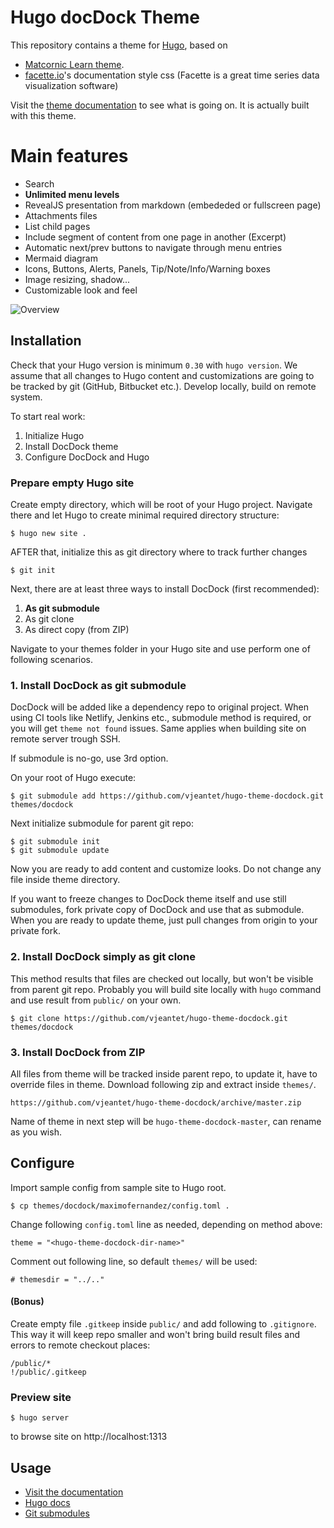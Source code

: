 # Hugo docDock Theme

This repository contains a theme for [Hugo](https://gohugo.io/), based on 

* [Matcornic Learn theme](https://github.com/matcornic/hugo-theme-learn/).
* [facette.io](https://facette.io/)'s documentation style css (Facette is a great time series data visualization software)

Visit the [theme documentation](http://docdock.netlify.com/) to see what is going on. It is actually built with this theme.

# Main features

- Search
- **Unlimited menu levels**
- RevealJS presentation from markdown (embededed or fullscreen page)
- Attachments files
- List child pages
- Include segment of content from one page in another (Excerpt)
- Automatic next/prev buttons to navigate through menu entries
- Mermaid diagram
- Icons, Buttons, Alerts, Panels, Tip/Note/Info/Warning boxes
- Image resizing, shadow...
- Customizable look and feel


![Overview](https://github.com/vjeantet/hugo-theme-docdock/raw/master/images/tn.png)

## Installation

Check that your Hugo version is minimum `0.30` with `hugo version`. We assume that all changes to Hugo content and customizations are going to be tracked by git (GitHub, Bitbucket etc.). Develop locally, build on remote system.

To start real work:

1. Initialize Hugo
2. Install DocDock theme
3. Configure DocDock and Hugo

### Prepare empty Hugo site

Create empty directory, which will be root of your Hugo project. Navigate there and let Hugo to create minimal required directory structure:
```
$ hugo new site .
```
AFTER that, initialize this as git directory where to track further changes
```
$ git init
```

Next, there are at least three ways to install DocDock (first recommended):

1. **As git submodule**
2. As git clone
3. As direct copy (from ZIP)

Navigate to your themes folder in your Hugo site and use perform one of following scenarios.

### 1. Install DocDock as git submodule
DocDock will be added like a dependency repo to original project. When using CI tools like Netlify, Jenkins etc., submodule method is required, or you will get `theme not found` issues. Same applies when building site on remote server trough SSH.

If submodule is no-go, use 3rd option.

On your root of Hugo execute:

```
$ git submodule add https://github.com/vjeantet/hugo-theme-docdock.git themes/docdock
```
Next initialize submodule for parent git repo:

```
$ git submodule init
$ git submodule update
```

Now you are ready to add content and customize looks. Do not change any file inside theme directory.

If you want to freeze changes to DocDock theme itself and use still submodules, fork private copy of DocDock and use that as submodule. When you are ready to update theme, just pull changes from origin to your private fork.

### 2. Install DocDock simply as git clone
This method results that files are checked out locally, but won't be visible from parent git repo. Probably you will build site locally with `hugo` command and use result from `public/` on your own.

```
$ git clone https://github.com/vjeantet/hugo-theme-docdock.git themes/docdock
```


### 3. Install DocDock from ZIP

All files from theme will be tracked inside parent repo, to update it, have to override files in theme. Download following zip and extract inside `themes/`.

```
https://github.com/vjeantet/hugo-theme-docdock/archive/master.zip
```
Name of theme in next step will be `hugo-theme-docdock-master`, can rename as you wish.

## Configure

Import sample config from sample site to Hugo root.

```
$ cp themes/docdock/maximofernandez/config.toml .
```

Change following `config.toml` line as needed, depending on method above:
```
theme = "<hugo-theme-docdock-dir-name>"
```
Comment out following line, so default `themes/` will be used:

```
# themesdir = "../.."
```

#### (Bonus)
Create empty file `.gitkeep` inside `public/` and add following to `.gitignore`.  This way it will keep repo smaller and won't bring build result files and errors to remote checkout places:
```
/public/*
!/public/.gitkeep
```

### Preview site
```
$ hugo server
```
to browse site on http://localhost:1313

## Usage

- [Visit the documentation](http://docdock.netlify.com/)
- [Hugo docs](https://gohugo.io/getting-started/configuration/)
- [Git submodules](https://git-scm.com/docs/git-submodule)

